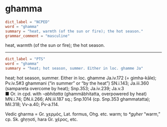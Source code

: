 # ghamma

``` toml
dict_label = "NCPED"
word = "ghamma"
summary = "heat, warmth (of the sun or fire); the hot season."
grammar_comment = "masculine"
```

heat, warmth (of the sun or fire); the hot season.

--------------------

``` toml
dict_label = "PTS"
word = "ghamma"
summary = "heat; hot season, summer. Either in loc. ghamme Ja"
```

heat; hot season, summer. Either in loc. ghamme Ja.iv.172 (= gimha\-kāle); Pv.iv.5#3 ghammani (“in summer” or “by the heat”) SN.i.143; Ja.iii.360 (sampareta overcome by heat); Snp.353; Ja.iv.239; Ja.v.3  
■ Or. in cpd. with *\-abhitatta* (ghammâbhitatta, overpowered by heat) MN.i.74; DN.ii.266; AN.iii.187 sq.; Snp.1014 (cp. Snp.353 ghammatatta); Mil.318; Vv\-a.40; Pv\-a.114.

Vedic gharma = Gr. χερμός, Lat. formus, Ohg. etc. warm; to *\*gṷher* “warm,” cp. Sk. ghṛṇoti, hara Gr. χέρος, etc.

